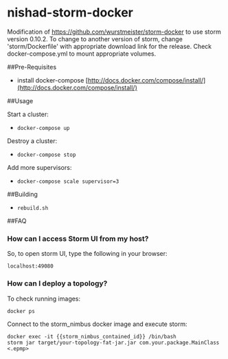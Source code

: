 nishad-storm-docker
============

Modification of https://github.com/wurstmeister/storm-docker to use storm version 0.10.2. To change to another version of storm, change 'storm/Dockerfile' with appropriate download link for the release. Check docker-compose.yml to mount appropriate volumes. 



##Pre-Requisites

- install docker-compose [http://docs.docker.com/compose/install/](http://docs.docker.com/compose/install/)

##Usage

Start a cluster:

- ```docker-compose up```

Destroy a cluster:

- ```docker-compose stop```

Add more supervisors:

- ```docker-compose scale supervisor=3```

##Building

- ```rebuild.sh```

##FAQ
### How can I access Storm UI from my host?
So, to open storm UI, type the following in your browser:

    localhost:49080

### How can I deploy a topology?
To check running images:

    docker ps

Connect to the storm_nimbus docker image and execute storm:

    docker exec -it {{storm_nimbus_contained_id}} /bin/bash
    storm jar target/your-topology-fat-jar.jar com.your.package.MainClass <.epmp>
